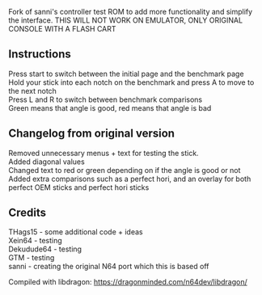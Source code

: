 Fork of sanni's controller test ROM to add more functionality and simplify the interface.
THIS WILL NOT WORK ON EMULATOR, ONLY ORIGINAL CONSOLE WITH A FLASH CART

## Instructions
Press start to switch between the initial page and the benchmark page<br>
Hold your stick into each notch on the benchmark and press A to move to the next notch<br>
Press L and R to switch between benchmark comparisons<br>
Green means that angle is good, red means that angle is bad

## Changelog from original version
Removed unnecessary menus + text for testing the stick.<br>
Added diagonal values<br>
Changed text to red or green depending on if the angle is good or not<br>
Added extra comparisons such as a perfect hori, and an overlay for both perfect OEM sticks and perfect hori sticks

## Credits
THags15 - some additional code + ideas<br>
Xein64 - testing<br>
Dekudude64 - testing<br>
GTM - testing<br>
sanni - creating the original N64 port which this is based off<br>

Compiled with libdragon: https://dragonminded.com/n64dev/libdragon/  
